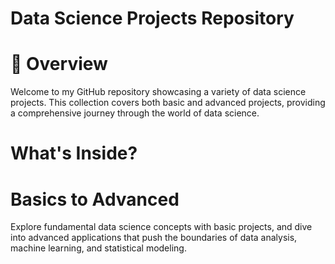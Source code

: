 
# Data Science Projects Repository
# :rocket: Overview
Welcome to my GitHub repository showcasing a variety of data science projects. This collection covers both basic and advanced projects, providing a comprehensive journey through the world of data science.

# What's Inside?
# Basics to Advanced
Explore fundamental data science concepts with basic projects, and dive into advanced applications that push the boundaries of data analysis, machine learning, and statistical modeling.
